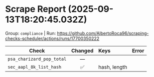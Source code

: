 # Scrape Report (2025-09-13T18:20:45.032Z)

Group: `compliance`  |  Run: https://github.com/AlbertoRoca96/scraping-checks-scheduler/actions/runs/17700350222

| Check | Changed | Keys | Error |
|---|:---:|:--|:--|
| `psa_charizard_pop_total` | — |  |  |
| `sec_aapl_8k_list_hash` | ✅ | hash, length |  |
